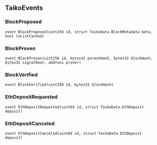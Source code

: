 ## TaikoEvents

### BlockProposed

```solidity
event BlockProposed(uint256 id, struct TaikoData.BlockMetadata meta, bool txListCached)
```

### BlockProven

```solidity
event BlockProven(uint256 id, bytes32 parentHash, bytes32 blockHash, bytes32 signalRoot, address prover)
```

### BlockVerified

```solidity
event BlockVerified(uint256 id, bytes32 blockHash)
```

### EthDepositRequested

```solidity
event EthDepositRequested(uint64 id, struct TaikoData.EthDeposit deposit)
```

### EthDepositCanceled

```solidity
event EthDepositCanceled(uint64 id, struct TaikoData.EthDeposit deposit)
```
